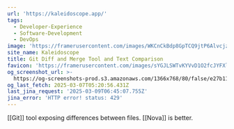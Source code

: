 ```yaml
---
url: 'https://kaleidoscope.app/'
tags:
  - Developer-Experience
  - Software-Development
  - DevOps
image: 'https://framerusercontent.com/images/WKCnCkBdp8GpTCQ9jtP6AlvcjzE.jpeg'
site_name: Kaleidoscope
title: Git Diff and Merge Tool and Text Comparison
favicon: 'https://framerusercontent.com/images/sYGJLSWTvKYVvD1O2fcJYFXlGs.png'
og_screenshot_url: >-
  https://og-screenshots-prod.s3.amazonaws.com/1366x768/80/false/e27b11485323566563af5be6b42eb5e86b44e39f3f007ece70b6104c08f900dd.jpeg
og_last_fetch: 2025-03-07T05:20:56.431Z
last_jina_request: '2025-03-09T06:45:07.755Z'
jina_error: 'HTTP error! status: 429'
---
```

[[Git]] tool exposing differences between files.  [[Nova]] is better. 

